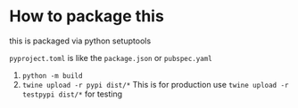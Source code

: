 # How to package this
this is packaged via python setuptools

`pyproject.toml` is like the `package.json` or `pubspec.yaml`

1. `python -m build`
2. `twine upload -r pypi dist/*` This is for production
   use `twine upload -r testpypi dist/*` for testing